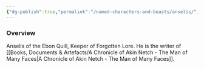 ```yaml
---
{"dg-publish":true,"permalink":"/named-characters-and-beasts/anselis/","tags":["NPC"]}
---
```



### Overview
Anselis of the Ebon Quill, Keeper of Forgotten Lore. He is the writer of [[Books, Documents & Artefacts/A Chronicle of Akin Netch - The Man of Many Faces\|A Chronicle of Akin Netch - The Man of Many Faces]].